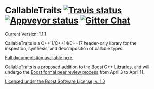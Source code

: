 <!--
Copyright Barrett Adair 2016
Distributed under the Boost Software License, Version 1.0.
(See accompanying file LICENSE.md or copy at http://boost.org/LICENSE_1_0.txt)
-->

# CallableTraits <a target="_blank" href="https://travis-ci.org/badair/callable_traits">![Travis status][badge.Travis]</a> <a target="_blank" href="https://ci.appveyor.com/project/badair/callable-traits">![Appveyor status][badge.Appveyor]</a> <!--<a target="_blank" href="http://melpon.org/wandbox/permlink/msF9kKiSgfkoBHGi">![Try it online][badge.wandbox]</a>--> <a target="_blank" href="https://gitter.im/badair/callable_traits">![Gitter Chat][badge.Gitter]</a>

Current Version: 1.1.1

CallableTraits is a C++11/C++14/C++17 header-only library for the inspection, synthesis, and decomposition of callable types.

[Full documentation available here.](http://badair.github.io/callable_traits/index.html)

CallableTraits is a proposed addition to the Boost C++ Libraries, and will undergo the [Boost formal peer review process](http://www.boost.org/community/reviews.html) from April 3 to April 11.

[Licensed under the Boost Software License, v. 1.0](LICENSE.md)

<!-- Links -->
[badge.Appveyor]: https://ci.appveyor.com/api/projects/status/uf0l91v7l4wc4kw6/branch/master?svg=true
[badge.Gitter]: https://img.shields.io/badge/gitter-join%20chat-blue.svg
[badge.Travis]: https://travis-ci.org/badair/callable_traits.svg?branch=master
[badge.Wandbox]: https://img.shields.io/badge/try%20it-online-blue.svg

